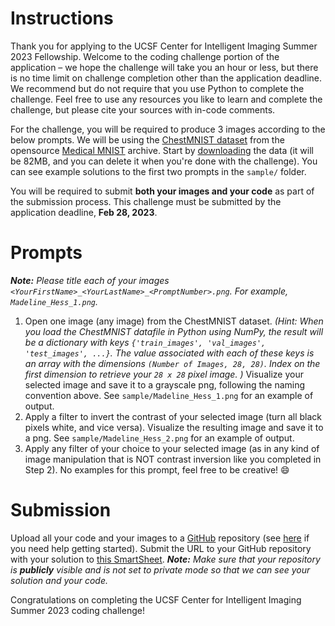 # Instructions
Thank you for applying to the UCSF Center for Intelligent Imaging Summer 2023 Fellowship. Welcome to the coding challenge portion of the application – we hope the challenge will take you an hour or less, but there is no time limit on challenge completion other than the application deadline. We recommend but do not require that you use Python to complete the challenge. Feel free to use any resources you like to learn and complete the challenge, but please cite your sources with in-code comments.


For the challenge, you will be required to produce 3 images according to the below prompts. We will be using the [ChestMNIST dataset](https://zenodo.org/record/6496656#.Y8bnAOzMIUo) from the opensource [Medical MNIST](https://medmnist.com/) archive. Start by [downloading](https://zenodo.org/record/6496656/files/chestmnist.npz?download=1) the data (it will be 82MB, and you can delete it when you're done with the challenge). You can see example solutions to the first two prompts in the `sample/` folder.

You will be required to submit **both your images and your code** as part of the submission process. This challenge must be submitted by the application deadline, **Feb 28, 2023**.

# Prompts
***Note:** Please title each of your images `<YourFirstName>_<YourLastName>_<PromptNumber>.png`. For example, `Madeline_Hess_1.png`.*
1. Open one image (any image) from the ChestMNIST dataset. 
*(Hint: When you load the ChestMNIST datafile in Python using NumPy, the result will be a dictionary with keys `{'train_images', 'val_images', 'test_images', ...}`. The value associated with each of these keys is an array with the dimensions `(Number of Images, 28, 28)`. Index on the first dimension to retrieve your `28 x 28` pixel image. )*
Visualize your selected image and save it to a grayscale png, following the naming convention above. See `sample/Madeline_Hess_1.png` for an example of output.
2. Apply a filter to invert the contrast of your selected image (turn all black pixels white, and vice versa). Visualize the resulting image and save it to a png. See `sample/Madeline_Hess_2.png` for an example of output.
3. Apply any filter of your choice  to your selected image (as in any kind of image manipulation that is NOT contrast inversion like you completed in Step 2). No examples for this prompt, feel free to be creative! :smile:

# Submission
Upload all your code and your images to a [GitHub](https://github.com/) repository (see [here](https://docs.github.com/en/get-started/quickstart) if you need help getting started). Submit the URL to your GitHub repository with your solution to [this SmartSheet](). 
***Note:** Make sure that your repository is **publicly** visible and is not set to private mode so that we can see your solution and your code.*

Congratulations on completing the UCSF Center for Intelligent Imaging Summer 2023 coding challenge!